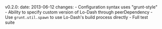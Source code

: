 v0.2.0:
  date: 2013-06-12
  changes:
    - Configuration syntax uses "grunt-style"
    - Ability to specify custom version of Lo-Dash through peerDependency
    - Use `grunt.util.spawn` to use Lo-Dash's build process directly
    - Full test suite